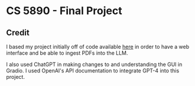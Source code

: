 # CS 5890 - Final Project

## Credit

I based my project initially off of code available [here](https://github.com/sunilkumardash9/Pdf-GPT) in 
order to have a web interface and be able to ingest PDFs into the LLM. 

I also used ChatGPT in making changes to and understanding the GUI in Gradio. I used OpenAI's API documentation
to integrate GPT-4 into this project. 
